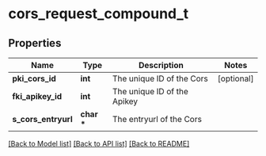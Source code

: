 # cors_request_compound_t

## Properties
Name | Type | Description | Notes
------------ | ------------- | ------------- | -------------
**pki_cors_id** | **int** | The unique ID of the Cors | [optional] 
**fki_apikey_id** | **int** | The unique ID of the Apikey | 
**s_cors_entryurl** | **char \*** | The entryurl of the Cors | 

[[Back to Model list]](../README.md#documentation-for-models) [[Back to API list]](../README.md#documentation-for-api-endpoints) [[Back to README]](../README.md)



